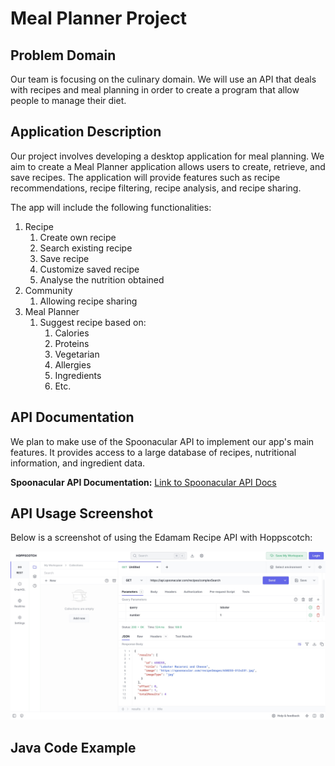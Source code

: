 # Meal Planner Project

## Problem Domain
Our team is focusing on the culinary domain. We will use an API that deals with recipes and meal planning in order to create a program that allow people to manage their diet.

## Application Description
Our project involves developing a desktop application for meal planning. We aim to create a Meal Planner application allows users to create, retrieve, and save recipes. The application will provide features such as recipe recommendations, recipe filtering, recipe analysis, and recipe sharing.

The app will include the following functionalities:

1. Recipe
    1. Create own recipe
    2. Search existing recipe
    3. Save recipe
    3. Customize saved recipe
    4. Analyse the nutrition obtained
2. Community
    1. Allowing recipe sharing
3. Meal Planner
    1. Suggest recipe based on:
        1. Calories
        2. Proteins
        3. Vegetarian
        4. Allergies
        5. Ingredients
        6. Etc.

## API Documentation
We plan to make use of the Spoonacular API to implement our app's main features. It provides access to a large database of recipes, nutritional information, and ingredient data.

**Spoonacular API Documentation:** [Link to Spoonacular API Docs](https://spoonacular.com/food-api/docs)


## API Usage Screenshot
Below is a screenshot of using the Edamam Recipe API with Hoppscotch:

![Waiting for the picture](./pic/Week3.jpg)

## Java Code Example
```

```

